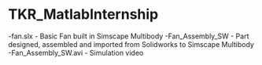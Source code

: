 # TKR_MatlabInternship

-fan.slx              - Basic Fan built in Simscape Multibody
-Fan_Assembly_SW      - Part designed, assembled and imported from Solidworks to Simscape Multibody
-Fan_Assembly_SW.avi  - Simulation video
